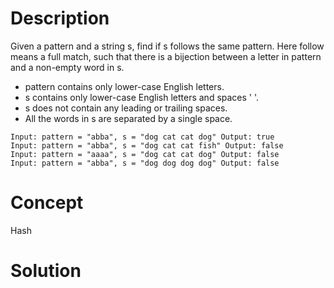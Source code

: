 # Description
Given a pattern and a string s, find if s follows the same pattern. Here follow means a full match, such that there is a bijection between a letter in pattern and a non-empty word in s.
- pattern contains only lower-case English letters.
- s contains only lower-case English letters and spaces ' '.
- s does not contain any leading or trailing spaces.
- All the words in s are separated by a single space.
```
Input: pattern = "abba", s = "dog cat cat dog" Output: true
Input: pattern = "abba", s = "dog cat cat fish" Output: false
Input: pattern = "aaaa", s = "dog cat cat dog" Output: false
Input: pattern = "abba", s = "dog dog dog dog" Output: false
```
# Concept
Hash
# Solution

```

```
